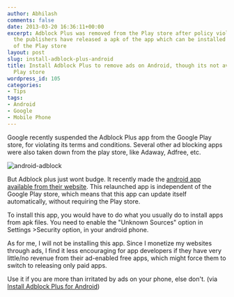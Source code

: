 ```yaml
---
author: Abhilash
comments: false
date: 2013-03-20 16:36:11+00:00
excerpt: Adblock Plus was removed from the Play store after policy violations. However,
  the publishers have released a apk of the app which can be installed for free, independent
  of the Play store
layout: post
slug: install-adblock-plus-android
title: Install Adblock Plus to remove ads on Android, though its not available in
  Play store
wordpress_id: 105
categories:
- Tips
tags:
- Android
- Google
- Mobile Phone
---
```


Google recently suspended the Adblock Plus app from the Google Play store, for violating its terms and conditions. Several other ad blocking apps were also taken down from the play store, like Adaway, Adfree, etc.

![android-adblock](http://img.techcovered.org/tc/android-adblock.png)

But Adblock plus just wont budge. It recently made the [android app available from their website](https://adblockplus.org/en/android-install). This relaunched app is independent of the Google Play store, which means that this app can update itself automatically, without requiring the Play store.

To install this app, you would have to do what you usually do to install apps from apk files. You need to enable the "Unknown Sources" option in Settings >Security option, in your android phone.

As for me, I will not be installing this app. Since I monetize my websites through ads, I find it less encouraging for app developers if they have very little/no revenue from their ad-enabled free apps, which might force them to switch to releasing only paid apps.

Use it if you are more than irritated by ads on your phone, else don't. (via [Install Adblock Plus for Android](https://adblockplus.org/en/android))
